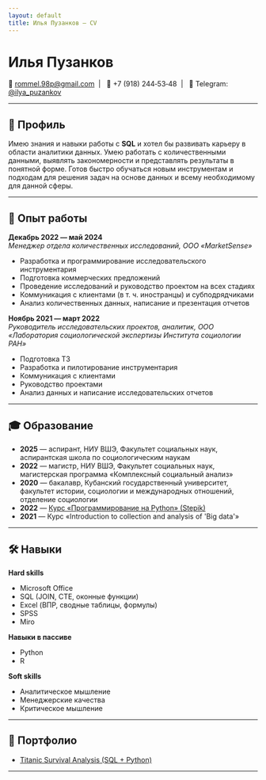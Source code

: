 ```yaml
---
layout: default
title: Илья Пузанков — CV
---
```


# Илья Пузанков

📧 [rommel.98p@gmail.com](rommel.98p@gmail.com)&nbsp; | &nbsp; 📱 +7&nbsp;(918)&nbsp;244&#8209;53&#8209;48&nbsp; | &nbsp; 💬 Telegram: [@ilya_puzankov](https://t.me/ilya_puzankov)

---

## 📄 Профиль
Имею знания и навыки работы с **SQL** и хотел бы развивать карьеру в области аналитики данных. Умею работать с количественными данными, выявлять закономерности и представлять результаты в понятной форме. Готов быстро обучаться новым инструментам и подходам для решения задач на основе данных и всему необходимому для данной сферы.

---

## 💼 Опыт работы

**Декабрь 2022 — май 2024**  
*Менеджер отдела количественных исследований, ООО «MarketSense»*  
- Разработка и программирование исследовательского инструментария  
- Подготовка коммерческих предложений  
- Проведение исследований и руководство проектом на всех стадиях  
- Коммуникация с клиентами (в т. ч. иностранцы) и субподрядчиками  
- Анализ количественных данных, написание и презентация отчетов  

**Ноябрь 2021 — март 2022**  
*Руководитель исследовательских проектов, аналитик, ООО «Лаборатория социологической экспертизы Института социологии РАН»*  
- Подготовка ТЗ  
- Разработка и пилотирование инструментария  
- Коммуникация с клиентами  
- Руководство проектами  
- Анализ данных и написание исследовательских отчетов  

---

## 🎓 Образование

- **2025** — аспирант, НИУ ВШЭ, Факультет социальных наук, аспирантская школа по социологическим наукам  
- **2022** — магистр, НИУ ВШЭ, Факультет социальных наук, магистерская программа «Комплексный социальный анализ»  
- **2020** — бакалавр, Кубанский государственный университет, факультет истории, социологии и международных отношений, отделение социологии  
- **2022** — [Курс «Программирование на Python» (Stepik)](https://stepik.org/cert/1696128)  
- **2021** — Курс «Introduction to collection and analysis of 'Big data'»  

---

## 🛠 Навыки

**Hard skills**  
- Microsoft Office  
- SQL (JOIN, CTE, оконные функции)  
- Excel (ВПР, сводные таблицы, формулы)  
- SPSS  
- Miro
  
**Навыки в пассиве** 
- Python   
- R   

**Soft skills**  
- Аналитическое мышление  
- Менеджерские качества  
- Критическое мышление  

---

## 📂 Портфолио

- [Titanic Survival Analysis (SQL + Python)](https://github.com/Puzankov25031998/titanic-survival-analysis)

---

